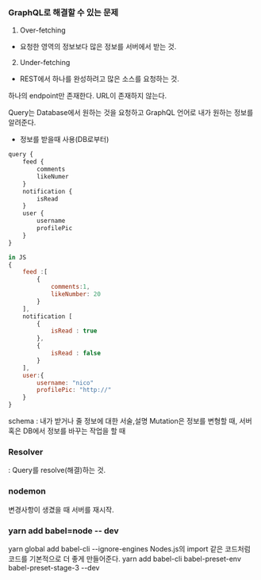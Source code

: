### GraphQL로 해결할 수 있는 문제

1. Over-fetching

-   요청한 영역의 정보보다 많은 정보를 서버에서 받는 것.

2. Under-fetching

-   REST에서 하나를 완성하려고 많은 소스를 요청하는 것.

하나의 endpoint만 존재한다. URL이 존재하지 않는다.

Query는 Database에서 원하는 것을 요청하고 GraphQL 언어로 내가 원하는 정보를 알려준다.

-   정보를 받을때 사용(DB로부터)

```javascript
query {
    feed {
        comments
        likeNumer
    }
    notification {
        isRead
    }
    user {
        username
        profilePic
    }
}

in JS
{
    feed :[
        {
            comments:1,
            likeNumber: 20
        }
    ],
    notification [
        {
            isRead : true
        },
        {
            isRead : false
        }
    ],
    user:{
        username: "nico"
        profilePic: "http://"
    }
}
```

schema : 내가 받거나 줄 정보에 대한 서술,설명
Mutation은 정보를 변형할 때, 서버 혹은 DB에서 정보를 바꾸는 작업을 할 때

### Resolver

: Query를 resolve(해결)하는 것.

### nodemon

변경사항이 생겼을 때 서버를 재시작.

### yarn add babel=node -- dev

yarn global add babel-cli --ignore-engines
Nodes.js의 import 같은 코드처럼 코드를 기본적으로 더 좋게 만들어준다.
yarn add babel-cli babel-preset-env babel-preset-stage-3 --dev
